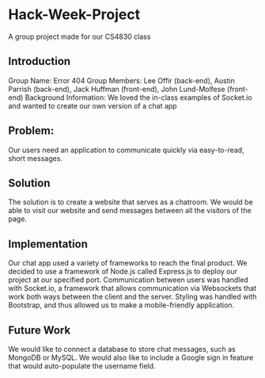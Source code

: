 # Hack-Week-Project
A group project made for our CS4830 class

## Introduction
Group Name: Error 404
Group Members: Lee Offir (back-end), Austin Parrish (back-end), Jack Huffman (front-end), John Lund-Molfese (front-end) 
Background Information: We loved the in-class examples of Socket.io and wanted to create our own version of a chat app
## Problem:
Our users need an application to communicate quickly via easy-to-read, short messages.
## Solution
The solution is to create a website that serves as a chatroom. We would be able to visit our website and send messages between all the visitors of the page.
## Implementation
Our chat app used a variety of frameworks to reach the final product. We decided to use a framework of Node.js called Express.js to deploy our project at our specified port. Communication between users was handled with Socket.io, a framework that allows communication via Websockets that work both ways between the client and the server. Styling was handled with Bootstrap, and thus allowed us to make a mobile-friendly application.
## Future Work
We would like to connect a database to store chat messages, such as MongoDB or MySQL. We would also like to include a Google sign in feature that would auto-populate the username field.
